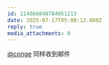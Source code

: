 ```yaml
---
id: 114866840784051213
date: 2025-07-17T05:08:13.800Z
reply: true
media_attachments: 0
---
```


[@conge](https://c.im/@conge) 同样收到邮件

